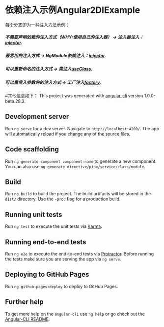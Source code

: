 
# 依赖注入示例Angular2DIExample
每个分支即为一种注入方法示例：

##### 不需要声明依赖的注入方式（WHY:使用自己的注入器） -> 注入器注入：[injector](https://github.com/myoneray/Angular2-DI-example/tree/injector).
##### 最常用的注入方式 -> NgModule依赖注入：[injector](https://github.com/myoneray/Angular2-DI-example/tree/NgModule).
##### 可以重新命名的注入方式 -> 类注入[useClass](https://github.com/myoneray/Angular2-DI-example/tree/class).
##### 可以重传入参数的的注入方式 -> 工厂注入[factory](https://github.com/myoneray/Angular2-DI-example/tree/factory).





#其他信息如下：
This project was generated with [angular-cli](https://github.com/angular/angular-cli) version 1.0.0-beta.28.3.

## Development server
Run `ng serve` for a dev server. Navigate to `http://localhost:4200/`. The app will automatically reload if you change any of the source files.

## Code scaffolding

Run `ng generate component component-name` to generate a new component. You can also use `ng generate directive/pipe/service/class/module`.

## Build

Run `ng build` to build the project. The build artifacts will be stored in the `dist/` directory. Use the `-prod` flag for a production build.

## Running unit tests

Run `ng test` to execute the unit tests via [Karma](https://karma-runner.github.io).

## Running end-to-end tests

Run `ng e2e` to execute the end-to-end tests via [Protractor](http://www.protractortest.org/).
Before running the tests make sure you are serving the app via `ng serve`.

## Deploying to GitHub Pages

Run `ng github-pages:deploy` to deploy to GitHub Pages.

## Further help

To get more help on the `angular-cli` use `ng help` or go check out the [Angular-CLI README](https://github.com/angular/angular-cli/blob/master/README.md).
